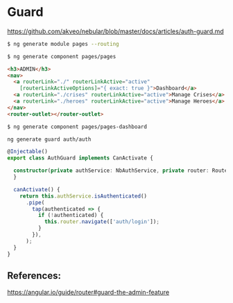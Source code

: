 # Guard


https://github.com/akveo/nebular/blob/master/docs/articles/auth-guard.md


```bash
$ ng generate module pages --routing
```

```bash
$ ng generate component pages/pages
```


```html
<h3>ADMIN</h3>
<nav>
  <a routerLink="./" routerLinkActive="active"
    [routerLinkActiveOptions]="{ exact: true }">Dashboard</a>
  <a routerLink="./crises" routerLinkActive="active">Manage Crises</a>
  <a routerLink="./heroes" routerLinkActive="active">Manage Heroes</a>
</nav>
<router-outlet></router-outlet>
```

```bash
$ ng generate component pages/pages-dashboard
```

```bash
ng generate guard auth/auth
```


```typescript
@Injectable()
export class AuthGuard implements CanActivate {

  constructor(private authService: NbAuthService, private router: Router) {
  }

  canActivate() {
    return this.authService.isAuthenticated()
      .pipe(
        tap(authenticated => {
          if (!authenticated) {
            this.router.navigate(['auth/login']);
          }
        }),
      );
  }
}
```

## References:

https://angular.io/guide/router#guard-the-admin-feature
